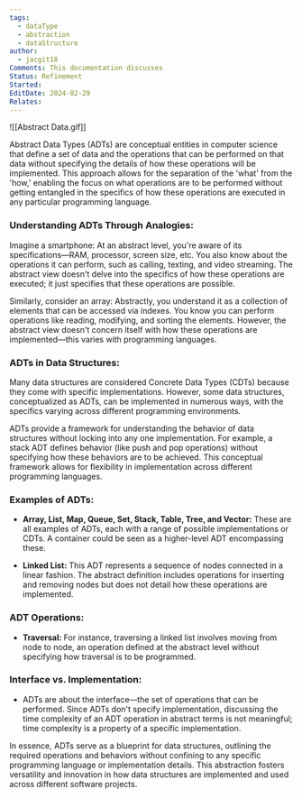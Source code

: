 ```yaml
---
tags:
  - dataType
  - abstraction
  - dataStructure
author:
  - jacgit18
Comments: This documentation discusses
Status: Refinement
Started: 
EditDate: 2024-02-29
Relates:
---
```

![[Abstract Data.gif]]

Abstract Data Types (ADTs) are conceptual entities in computer science that define a set of data and the operations that can be performed on that data without specifying the details of how these operations will be implemented. This approach allows for the separation of the 'what' from the 'how,' enabling the focus on what operations are to be performed without getting entangled in the specifics of how these operations are executed in any particular programming language.

### Understanding ADTs Through Analogies:

Imagine a smartphone: At an abstract level, you're aware of its specifications—RAM, processor, screen size, etc. You also know about the operations it can perform, such as calling, texting, and video streaming. The abstract view doesn't delve into the specifics of how these operations are executed; it just specifies that these operations are possible.

Similarly, consider an array: Abstractly, you understand it as a collection of elements that can be accessed via indexes. You know you can perform operations like reading, modifying, and sorting the elements. However, the abstract view doesn't concern itself with how these operations are implemented—this varies with programming languages.

### ADTs in Data Structures:

Many data structures are considered Concrete Data Types (CDTs) because they come with specific implementations. However, some data structures, conceptualized as ADTs, can be implemented in numerous ways, with the specifics varying across different programming environments.

ADTs provide a framework for understanding the behavior of data structures without locking into any one implementation. For example, a stack ADT defines behavior (like push and pop operations) without specifying how these behaviors are to be achieved. This conceptual framework allows for flexibility in implementation across different programming languages.

### Examples of ADTs:

- **Array, List, Map, Queue, Set, Stack, Table, Tree, and Vector:** These are all examples of ADTs, each with a range of possible implementations or CDTs. A container could be seen as a higher-level ADT encompassing these.
  
- **Linked List:** This ADT represents a sequence of nodes connected in a linear fashion. The abstract definition includes operations for inserting and removing nodes but does not detail how these operations are implemented.

### ADT Operations:

- **Traversal:** For instance, traversing a linked list involves moving from node to node, an operation defined at the abstract level without specifying how traversal is to be programmed.

### Interface vs. Implementation:

- ADTs are about the interface—the set of operations that can be performed. Since ADTs don't specify implementation, discussing the time complexity of an ADT operation in abstract terms is not meaningful; time complexity is a property of a specific implementation.

In essence, ADTs serve as a blueprint for data structures, outlining the required operations and behaviors without confining to any specific programming language or implementation details. This abstraction fosters versatility and innovation in how data structures are implemented and used across different software projects.